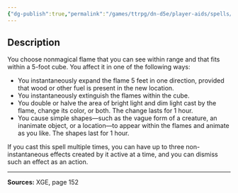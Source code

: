 ```yaml
---
{"dg-publish":true,"permalink":"/games/ttrpg/dn-d5e/player-aids/spells/cantrips/control-flames/","tags":["TTRPG/DND/5e","somatic","control"]}
---
```



## Description
You choose nonmagical flame that you can see within range and that fits within a 5-foot cube.
You affect it in one of the following ways:
- You instantaneously expand the flame 5 feet in one direction, provided that wood or other fuel is present in the new location.
- You instantaneously extinguish the flames within the cube.
- You double or halve the area of bright light and dim light cast by the flame, change its color, or both.
	The change lasts for 1 hour.
- You cause simple shapes—such as the vague form of a creature, an inanimate object, or a location—to appear within the flames and animate as you like.
	The shapes last for 1 hour.

If you cast this spell multiple times, you can have up to three non-instantaneous effects created by it active at a time, and you can dismiss such an effect as an action.

---

**Sources:** XGE, page 152

